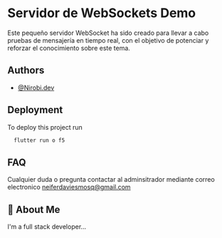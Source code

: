 
# Servidor de WebSockets Demo

Este pequeño servidor WebSocket ha sido creado para llevar a cabo pruebas de mensajería en tiempo real, con el objetivo de potenciar y reforzar el conocimiento sobre este tema.

## Authors

- [@Nirobi.dev](https://github.com/NeiferDaviesHinestrozaMosquera-code)


## Deployment

To deploy this project run

```bash
  flutter run o f5
```


## FAQ

Cualquier duda o pregunta contactar al adminsitrador mediante correo electronico neiferdaviesmosq@gmail.com




## 🚀 About Me
I'm a full stack developer...

